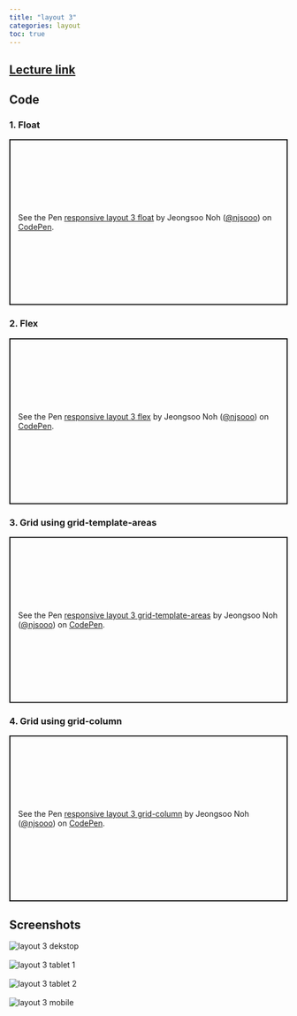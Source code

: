 ```yaml
---
title: "layout 3"
categories: layout
toc: true
---
```


## [Lecture link](https://wtss.tistory.com/450)

## Code

### 1. Float
<p class="codepen" data-height="300" data-default-tab="html,result" data-slug-hash="vYzeaGM" data-user="njsooo" style="height: 300px; box-sizing: border-box; display: flex; align-items: center; justify-content: center; border: 2px solid; margin: 1em 0; padding: 1em;">
  <span>See the Pen <a href="https://codepen.io/njsooo/pen/vYzeaGM">
  responsive layout 3 float</a> by Jeongsoo Noh (<a href="https://codepen.io/njsooo">@njsooo</a>)
  on <a href="https://codepen.io">CodePen</a>.</span>
</p>
<script async src="https://cpwebassets.codepen.io/assets/embed/ei.js"></script>

### 2. Flex
<p class="codepen" data-height="300" data-default-tab="html,result" data-slug-hash="WNgZKdR" data-user="njsooo" style="height: 300px; box-sizing: border-box; display: flex; align-items: center; justify-content: center; border: 2px solid; margin: 1em 0; padding: 1em;">
  <span>See the Pen <a href="https://codepen.io/njsooo/pen/WNgZKdR">
  responsive layout 3 flex</a> by Jeongsoo Noh (<a href="https://codepen.io/njsooo">@njsooo</a>)
  on <a href="https://codepen.io">CodePen</a>.</span>
</p>
<script async src="https://cpwebassets.codepen.io/assets/embed/ei.js"></script>

### 3. Grid using grid-template-areas
<p class="codepen" data-height="300" data-default-tab="html,result" data-slug-hash="dyqVjLb" data-user="njsooo" style="height: 300px; box-sizing: border-box; display: flex; align-items: center; justify-content: center; border: 2px solid; margin: 1em 0; padding: 1em;">
  <span>See the Pen <a href="https://codepen.io/njsooo/pen/dyqVjLb">
  responsive layout 3 grid-template-areas</a> by Jeongsoo Noh (<a href="https://codepen.io/njsooo">@njsooo</a>)
  on <a href="https://codepen.io">CodePen</a>.</span>
</p>
<script async src="https://cpwebassets.codepen.io/assets/embed/ei.js"></script>

### 4. Grid using grid-column
<p class="codepen" data-height="300" data-default-tab="html,result" data-slug-hash="mdGNraK" data-user="njsooo" style="height: 300px; box-sizing: border-box; display: flex; align-items: center; justify-content: center; border: 2px solid; margin: 1em 0; padding: 1em;">
  <span>See the Pen <a href="https://codepen.io/njsooo/pen/mdGNraK">
  responsive layout 3 grid-column</a> by Jeongsoo Noh (<a href="https://codepen.io/njsooo">@njsooo</a>)
  on <a href="https://codepen.io">CodePen</a>.</span>
</p>
<script async src="https://cpwebassets.codepen.io/assets/embed/ei.js"></script>

## Screenshots
![layout 3 dekstop](/images/layout/layout_3_desktop.png "layout 3 dekstop")  
<br />
![layout 3 tablet 1](/images/layout/layout_3_tablet_1.png "layout 3 tablet 1")  
<br />
![layout 3 tablet 2](/images/layout/layout_3_tablet_2.png "layout 3 tablet 2")  
<br />
![layout 3 mobile](/images/layout/layout_3_mobile.png "layout 3 mobile")